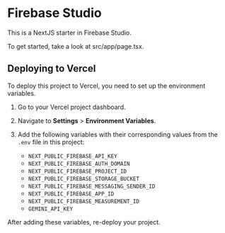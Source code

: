 # Firebase Studio

This is a NextJS starter in Firebase Studio.

To get started, take a look at src/app/page.tsx.

## Deploying to Vercel

To deploy this project to Vercel, you need to set up the environment variables.

1.  Go to your Vercel project dashboard.
2.  Navigate to **Settings** > **Environment Variables**.
3.  Add the following variables with their corresponding values from the `.env` file in this project:

    - `NEXT_PUBLIC_FIREBASE_API_KEY`
    - `NEXT_PUBLIC_FIREBASE_AUTH_DOMAIN`
    - `NEXT_PUBLIC_FIREBASE_PROJECT_ID`
    - `NEXT_PUBLIC_FIREBASE_STORAGE_BUCKET`
    - `NEXT_PUBLIC_FIREBASE_MESSAGING_SENDER_ID`
    - `NEXT_PUBLIC_FIREBASE_APP_ID`
    - `NEXT_PUBLIC_FIREBASE_MEASUREMENT_ID`
    - `GEMINI_API_KEY`

After adding these variables, re-deploy your project.
